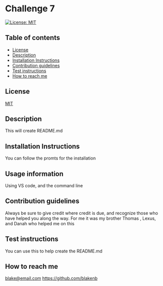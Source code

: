 # Challenge 7

[![License: MIT](https://img.shields.io/badge/License-MIT-yellow.svg)](<[MIT](https://opensource.org/licenses/MIT)>)

## Table of contents

- [License](#license)
- [Description](#description)
- [Installation Instructions](#installation-instructions)
- [Contribution guidelines](#contribution-guidelines)
- [Test instructions](#test-instructions)
- [How to reach me](#how-to-reach-me)

## License

[MIT](https://opensource.org/licenses/MIT)

## Description

This will create README.md

## Installation Instructions

You can follow the promts for the installation

## Usage information

Using VS code, and the command line

## Contribution guidelines

Always be sure to give credit where credit is due, and recognize those who have helped you along the way. For me it was my brother Thomas , Lexus, and Danah who helped me on this

## Test instructions

You can use this to help create the README.md

## How to reach me

blake@email.com
https://github.com/blakenb
